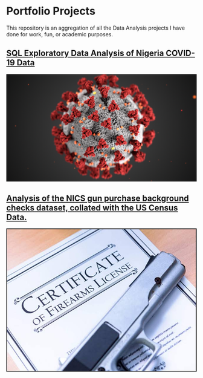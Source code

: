 # Portfolio Projects
 This repository is an aggregation of all the Data Analysis projects I have done for work, fun, or academic purposes.


## [SQL Exploratory Data Analysis of Nigeria COVID-19 Data](https://github.com/jjjeorgee/Nigeria_Covid_Stats_Analysis)
![alt](https://github.com/jjjeorgee/Portfolio-Projects/blob/61b007560bfa539d208dbbb13c6f207e77911f54/wew.PNG)

## [Analysis of the NICS gun purchase background checks dataset, collated with the US Census Data.](https://github.com/jjjeorgee/ALX-T/tree/main/Project%2001)
![alt](https://github.com/jjjeorgee/ALX-T/blob/main/Project%2001/jpgs/Capture.PNG)

